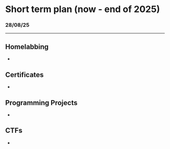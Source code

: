 # Short term plan (now - end of 2025)
### 28/08/25
---
## Homelabbing
- 

## Certificates
- 

## Programming Projects
- 

## CTFs
-